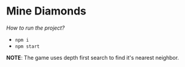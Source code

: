 # Mine Diamonds
*How to run the project?*
- `npm i`
- `npm start`

**NOTE**: The game uses depth first search to find it's nearest neighbor.
